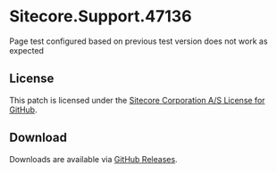 # Sitecore.Support.47136
Page test configured based on previous test version does not work as expected

## License  
This patch is licensed under the [Sitecore Corporation A/S License for GitHub](https://github.com/sitecoresupport/Sitecore.Support.47136/blob/master/LICENSE).  

## Download  
Downloads are available via [GitHub Releases](https://github.com/sitecoresupport/Sitecore.Support.47136/releases).  
